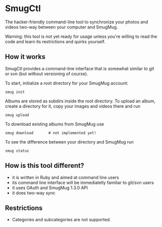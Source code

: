 # SmugCtl
The hacker-friendly command-line tool to synchronize your photos and videos two-way between your computer and SmugMug.

Warning: this tool is not yet ready for usage unless you're willing to read the code and learn its restrictions and quirks yourself.


## How it works
SmugCtl provides a command-line interface that is somewhat similar to git or svn (but without versioning of course).

To start, initialize a root directory for your SmugMug account:

    smug init

Albums are stored as subdirs inside the root directory. To upload an album, create a directory for it, copy your images and videos there and run

    smug upload

To download existing albums from SmugMug use

    smug download       # not implemented yet!

To see the difference between your directory and SmugMug run

    smug status


## How is this tool different?
- it is written in Ruby and aimed at command line users
- its command line interface will be immediatelly familiar to git/svn users
- it uses OAuth and SmugMug 1.3.0 API
- it does two-way sync


## Restrictions
- Categories and subcategories are not supported.
